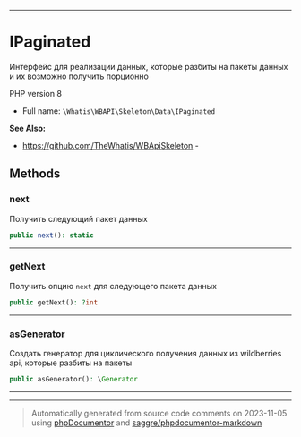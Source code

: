 ***

# IPaginated

Интерфейс для реализации
данных, которые разбиты
на пакеты данных и их
возможно получить порционно

PHP version 8

* Full name: `\Whatis\WBAPI\Skeleton\Data\IPaginated`

**See Also:**

* https://github.com/TheWhatis/WBApiSkeleton - 



## Methods


### next

Получить следующий пакет
данных

```php
public next(): static
```











***

### getNext

Получить опцию `next` для следующего
пакета данных

```php
public getNext(): ?int
```











***

### asGenerator

Создать генератор для циклического
получения данных из wildberries api,
которые разбиты на пакеты

```php
public asGenerator(): \Generator
```











***


***
> Automatically generated from source code comments on 2023-11-05 using [phpDocumentor](http://www.phpdoc.org/) and [saggre/phpdocumentor-markdown](https://github.com/Saggre/phpDocumentor-markdown)
